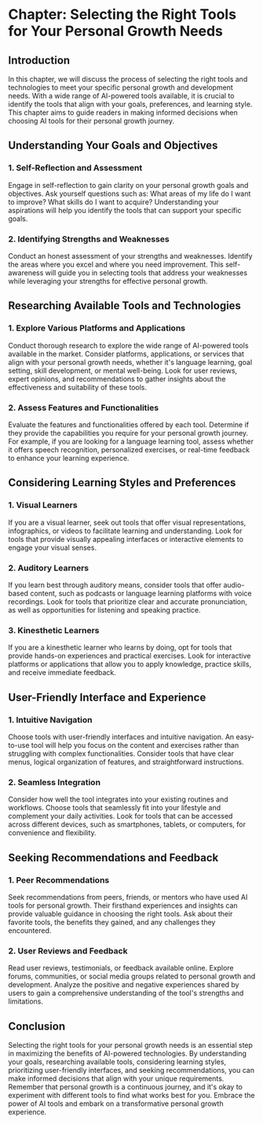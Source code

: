 Chapter: Selecting the Right Tools for Your Personal Growth Needs
=================================================================

Introduction
------------

In this chapter, we will discuss the process of selecting the right tools and technologies to meet your specific personal growth and development needs. With a wide range of AI-powered tools available, it is crucial to identify the tools that align with your goals, preferences, and learning style. This chapter aims to guide readers in making informed decisions when choosing AI tools for their personal growth journey.

Understanding Your Goals and Objectives
---------------------------------------

### 1. Self-Reflection and Assessment

Engage in self-reflection to gain clarity on your personal growth goals and objectives. Ask yourself questions such as: What areas of my life do I want to improve? What skills do I want to acquire? Understanding your aspirations will help you identify the tools that can support your specific goals.

### 2. Identifying Strengths and Weaknesses

Conduct an honest assessment of your strengths and weaknesses. Identify the areas where you excel and where you need improvement. This self-awareness will guide you in selecting tools that address your weaknesses while leveraging your strengths for effective personal growth.

Researching Available Tools and Technologies
--------------------------------------------

### 1. Explore Various Platforms and Applications

Conduct thorough research to explore the wide range of AI-powered tools available in the market. Consider platforms, applications, or services that align with your personal growth needs, whether it's language learning, goal setting, skill development, or mental well-being. Look for user reviews, expert opinions, and recommendations to gather insights about the effectiveness and suitability of these tools.

### 2. Assess Features and Functionalities

Evaluate the features and functionalities offered by each tool. Determine if they provide the capabilities you require for your personal growth journey. For example, if you are looking for a language learning tool, assess whether it offers speech recognition, personalized exercises, or real-time feedback to enhance your learning experience.

Considering Learning Styles and Preferences
-------------------------------------------

### 1. Visual Learners

If you are a visual learner, seek out tools that offer visual representations, infographics, or videos to facilitate learning and understanding. Look for tools that provide visually appealing interfaces or interactive elements to engage your visual senses.

### 2. Auditory Learners

If you learn best through auditory means, consider tools that offer audio-based content, such as podcasts or language learning platforms with voice recordings. Look for tools that prioritize clear and accurate pronunciation, as well as opportunities for listening and speaking practice.

### 3. Kinesthetic Learners

If you are a kinesthetic learner who learns by doing, opt for tools that provide hands-on experiences and practical exercises. Look for interactive platforms or applications that allow you to apply knowledge, practice skills, and receive immediate feedback.

User-Friendly Interface and Experience
--------------------------------------

### 1. Intuitive Navigation

Choose tools with user-friendly interfaces and intuitive navigation. An easy-to-use tool will help you focus on the content and exercises rather than struggling with complex functionalities. Consider tools that have clear menus, logical organization of features, and straightforward instructions.

### 2. Seamless Integration

Consider how well the tool integrates into your existing routines and workflows. Choose tools that seamlessly fit into your lifestyle and complement your daily activities. Look for tools that can be accessed across different devices, such as smartphones, tablets, or computers, for convenience and flexibility.

Seeking Recommendations and Feedback
------------------------------------

### 1. Peer Recommendations

Seek recommendations from peers, friends, or mentors who have used AI tools for personal growth. Their firsthand experiences and insights can provide valuable guidance in choosing the right tools. Ask about their favorite tools, the benefits they gained, and any challenges they encountered.

### 2. User Reviews and Feedback

Read user reviews, testimonials, or feedback available online. Explore forums, communities, or social media groups related to personal growth and development. Analyze the positive and negative experiences shared by users to gain a comprehensive understanding of the tool's strengths and limitations.

Conclusion
----------

Selecting the right tools for your personal growth needs is an essential step in maximizing the benefits of AI-powered technologies. By understanding your goals, researching available tools, considering learning styles, prioritizing user-friendly interfaces, and seeking recommendations, you can make informed decisions that align with your unique requirements. Remember that personal growth is a continuous journey, and it's okay to experiment with different tools to find what works best for you. Embrace the power of AI tools and embark on a transformative personal growth experience.

